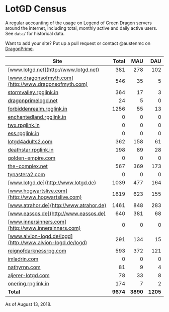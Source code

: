 # LotGD Census
A regular accounting of the usage on Legend of Green Dragon servers around the internet, including total, monthly active and daily active users. See `data/` for historical data.

Want to add your site? Put up a pull request or contact @austenmc on [DragonPrime](http://dragonprime.net).


Site | Total | MAU | DAU
--- | ---:| ---:| ---:
[www.lotgd.net](http://www.lotgd.net)|381|278|102
[www.dragonsofmyth.com](http://www.dragonsofmyth.com)|546|35|5
[stormvalley.rpglink.in](http://stormvalley.rpglink.in)|364|17|3
[dragonprimelogd.net](http://dragonprimelogd.net)|24|5|0
[forbiddenrealm.rpglink.in](http://forbiddenrealm.rpglink.in)|1256|55|13
[enchantedland.rpglink.in](http://enchantedland.rpglink.in)|0|0|0
[twx.rpglink.in](http://twx.rpglink.in)|0|0|0
[ess.rpglink.in](http://ess.rpglink.in)|0|0|0
[lotgd4adults2.com](http://lotgd4adults2.com)|362|158|61
[deathstar.rpglink.in](http://deathstar.rpglink.in)|198|89|28
[golden-empire.com](http://golden-empire.com)|0|0|0
[the-complex.net](http://the-complex.net)|567|369|173
[tynastera2.com](http://tynastera2.com)|0|0|0
[www.lotgd.de](http://www.lotgd.de)|1039|477|164
[www.hogwartslive.com](http://www.hogwartslive.com)|1619|623|155
[www.atrahor.de](http://www.atrahor.de)|1461|848|283
[www.eassos.de](http://www.eassos.de)|640|381|68
[www.innersinners.com](http://www.innersinners.com)|0|0|0
[www.alvion-logd.de/logd](http://www.alvion-logd.de/logd)|291|134|15
[reignofdarknessrpg.com](http://reignofdarknessrpg.com)|593|372|121
[imladrin.com](http://imladrin.com)|0|0|0
[nathyrnn.com](http://nathyrnn.com)|81|9|4
[aljerer-lotgd.com](http://aljerer-lotgd.com)|78|33|8
[onering.rpglink.in](http://onering.rpglink.in)|174|7|2
**Total**|**9674**|**3890**|**1205**

As of August 13, 2018.
